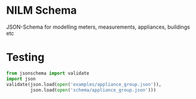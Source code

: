 NILM Schema
===========

JSON-Schema for modelling meters, measurements, appliances, buildings etc

Testing
=======

```python
from jsonschema import validate
import json
validate(json.load(open('examples/appliance_group.json')),
         json.load(open('schema/appliance_group.json')))
```
